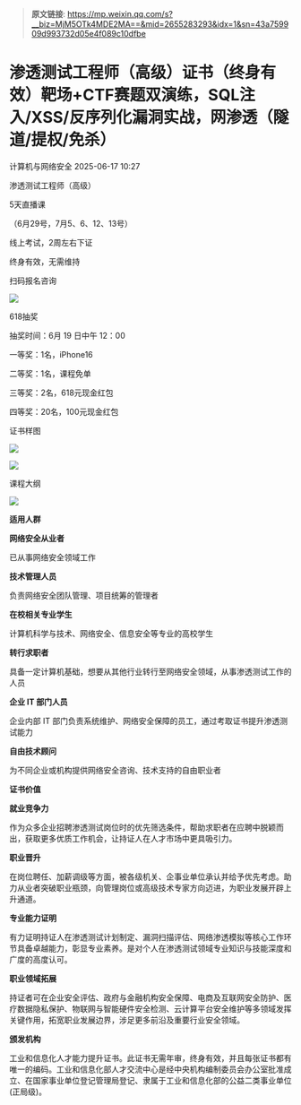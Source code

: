 > **原文链接**: https://mp.weixin.qq.com/s?__biz=MjM5OTk4MDE2MA==&mid=2655283293&idx=1&sn=43a759909d993732d05e4f089c10dfbe

#  渗透测试工程师（高级）证书（终身有效）靶场+CTF赛题双演练，SQL注入/XSS/反序列化漏洞实战，网渗透（隧道/提权/免杀）  
 计算机与网络安全   2025-06-17 10:27  
  
渗透测试工程师（高级）  
  
5天直播课  
  
（6月29号，7月5、6、12、13号）  
  
线上考试，2周左右下证  
  
终身有效，无需维持  
  
扫码报名咨询  
  
![](https://mmbiz.qpic.cn/sz_mmbiz_jpg/VcRPEU1K2oet2hPwAVN5gmb1WmljvicsuJ26AhvyRZC67Ux3PKfawxUaShOqziaPd0u0EibxlWrzBv78mYbfvDqNQ/640?wx_fmt=jpeg&from=appmsg "")  
  
  
618抽奖  
  
  
抽奖时间：6月 19 日中午 12：00  
  
一等奖：1名，iPhone16  
  
二等奖：1名，课程免单  
  
三等奖：2名，618元现金红包  
  
四等奖：20名，100元现金红包  
  
  
证书样图  
  
![](https://mmbiz.qpic.cn/sz_mmbiz_jpg/VcRPEU1K2ofQHnY3Kxa4jSliawFAtrHB2hP0pL3B2XWxibWF0jrOD4gQ9aCiaRahOhyhLp5h2VJjOxDGJ7AwwH98w/640?wx_fmt=jpeg&from=appmsg "")  
  
![](https://mmbiz.qpic.cn/sz_mmbiz_jpg/VcRPEU1K2ofQHnY3Kxa4jSliawFAtrHB2EGtqzjbzIIGhsibqAa1AabQUkwqIqRmVcvn47zdTv1ym0pm7FgF7npw/640?wx_fmt=jpeg&from=appmsg "")  
  
  
课程大纲  
  
![](https://mmbiz.qpic.cn/sz_mmbiz_jpg/VcRPEU1K2ofQHnY3Kxa4jSliawFAtrHB21sMj2dyabibTFQEXDtWoic4miabp9QicCJ9BVFbcQOFypBlPq4hPleuhxQ/640?wx_fmt=jpeg&from=appmsg "")  
  
  
**适用人群**  
  
**网络安全从业者**  
  
已从事网络安全领域工作  
  
**技术管理人员**  
  
负责网络安全团队管理、项目统筹的管理者  
  
**在校相关专业学生**  
  
计算机科学与技术、网络安全、信息安全等专业的高校学生  
  
**转行求职者**  
  
具备一定计算机基础，想要从其他行业转行至网络安全领域，从事渗透测试工作的人员  
  
**企业 IT 部门人员**  
  
企业内部 IT 部门负责系统维护、网络安全保障的员工，通过考取证书提升渗透测试能力  
  
**自由技术顾问**  
  
为不同企业或机构提供网络安全咨询、技术支持的自由职业者  
  
**证书价值**  
  
**就业竞争力**  
  
作为众多企业招聘渗透测试岗位时的优先筛选条件，帮助求职者在应聘中脱颖而出，获取更多优质工作机会，让持证人在人才市场中更具吸引力。  
  
**职业晋升**  
  
在岗位聘任、加薪调级等方面，被各级机关、企事业单位承认并给予优先考虑。助力从业者突破职业瓶颈，向管理岗位或高级技术专家方向迈进，为职业发展开辟上升通道。  
  
**专业能力证明**  
  
有力证明持证人在渗透测试计划制定、漏洞扫描评估、网络渗透模拟等核心工作环节具备卓越能力，彰显专业素养。是对个人在渗透测试领域专业知识与技能深度和广度的高度认可。  
  
**职业领域拓展**  
  
持证者可在企业安全评估、政府与金融机构安全保障、电商及互联网安全防护、医疗数据隐私保护、物联网与智能硬件安全检测、云计算平台安全维护等多领域发挥关键作用，拓宽职业发展边界，涉足更多前沿及重要行业安全领域。  
  
**颁发机构**  
  
工业和信息化人才能力提升证书。此证书无需年审，终身有效，并且每张证书都有唯一的编码。工业和信息化部人才交流中心是经中央机构编制委员会办公室批准成立、在国家事业单位登记管理局登记、隶属于工业和信息化部的公益二类事业单位(正局级)。  
  
